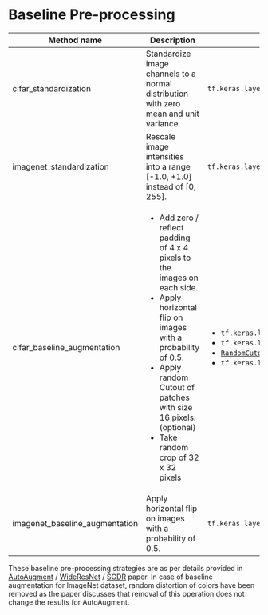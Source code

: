 # Baseline Pre-processing

| Method name | Description | Keras layer(s) used |
| --- | --- | --- |
| cifar_standardization | Standardize image channels to a normal distribution with zero mean and unit variance. | `tf.keras.layers.experimental.preprocessing.Normalization` |
| imagenet_standardization | Rescale image intensities into a range [-1.0, +1.0] instead of [0, 255]. | `tf.keras.layers.experimental.preprocessing.Rescaling` |
| cifar_baseline_augmentation | <ul> <li>Add zero / reflect padding of 4 x 4 pixels to the images on each side.</li> <li>Apply horizontal flip on images with a probability of 0.5.</li> <li>Apply random Cutout of patches with size 16 pixels. (optional)</li> <li>Take random crop of 32 x 32 pixels</li> </ul> | <ul> <li>`tf.keras.layers.ZeroPadding2D` / [`ReflectPadding2D`](../image/layers.py)</li> <li>`tf.keras.layers.experimental.preprocessing.RandomFlip`</li> <li>[`RandomCutout`](../image/layers.py)</li> <li>`tf.keras.layers.experimental.preprocessing.RandomCrop`</li> </ul>  |
| imagenet_baseline_augmentation |  Apply horizontal flip on images with a probability of 0.5. | `tf.keras.layers.experimental.preprocessing.RandomFlip` |

These baseline pre-processing strategies are as per details provided in [AutoAugment](https://arxiv.org/abs/1805.09501) / [WideResNet](https://arxiv.org/abs/1605.07146) / [SGDR](https://arxiv.org/abs/1608.03983) paper. 
In case of baseline augmentation for ImageNet dataset, random distortion of colors have been removed as the paper discusses that removal of this operation does not change the results for AutoAugment.
